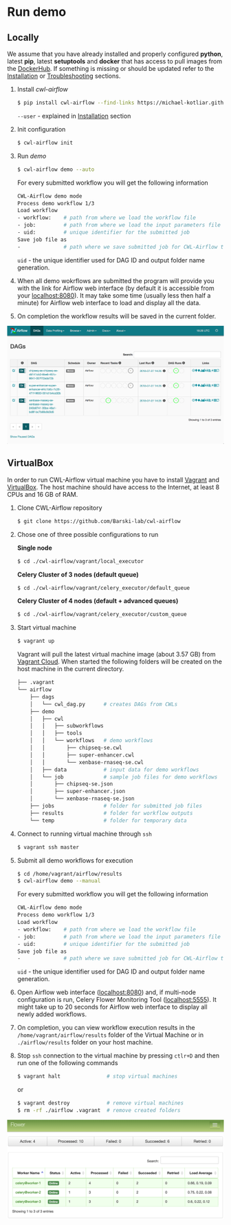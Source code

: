 # Run demo

## Locally

We assume that you have already installed and properly configured **python**, latest **pip**, latest **setuptools**
and **docker** that has access to pull images from the [DockerHub](https://hub.docker.com/). If something is missing or should be updated refer to the [Installation](./installation.md) or [Troubleshooting](./troubleshooting.md) sections.

1. Install *cwl-airflow*
    ```sh
    $ pip install cwl-airflow --find-links https://michael-kotliar.github.io/cwl-airflow-wheels/ # --user
    ```
    `--user` - explained in [Installation](./installation.md) section

2. Init configuration
    ```sh
    $ cwl-airflow init
    ```

3. Run *demo*
    ```sh
    $ cwl-airflow demo --auto
    ```

    For every submitted workflow you will get the following information

    ```bash
    CWL-Airflow demo mode
    Process demo workflow 1/3
    Load workflow
    - workflow:    # path from where we load the workflow file
    - job:         # path from where we load the input parameters file
    - uid:         # unique identifier for the submitted job
    Save job file as
    -              # path where we save submitted job for CWL-Airflow to run
    ```

    `uid` - the unique identifier used for DAG ID and output folder name generation.

4. When all demo wokrflows are submitted the program will provide you with the link for Airflow web interface (by default it is accessible from your [localhost:8080](http://127.0.0.1:8080/admin/)).
It may take some time (usually less then half a minute) for Airflow web interface to load and display all the data.

5. On completion the workflow results will be saved in the current folder.

![Airflow web interface](../images/screen.png)

## VirtualBox

In order to run CWL-Airflow virtual machine you have to install [Vagrant](https://www.vagrantup.com/downloads.html) and [VirtualBox](https://www.virtualbox.org/wiki/Downloads). The host machine should have access to the Internet, at least 8 CPUs and 16 GB of RAM.

1. Clone CWL-Airflow repository
    ```bash
    $ git clone https://github.com/Barski-lab/cwl-airflow
    ```

2. Chose one of three possible configurations to run

   **Single node**
   ```bash
   $ cd ./cwl-airflow/vagrant/local_executor
   ```
   **Celery Cluster of 3 nodes (default queue)**
   ```bash
   $ cd ./cwl-airflow/vagrant/celery_executor/default_queue
   ```
   **Celery Cluster of 4 nodes (default + advanced queues)**
   ```bash
   $ cd ./cwl-airflow/vagrant/celery_executor/custom_queue
   ```

3. Start virtual machine
    ```bash
    $ vagrant up
    ```
    Vagrant will pull the latest virtual machine image (about 3.57 GB) from [Vagrant Cloud](https://app.vagrantup.com/michael_kotliar/boxes/cwl-airflow). When started the following folders will be created on the host machine in the current directory.
    ```bash
    ├── .vagrant
    └── airflow
        ├── dags
        │   └── cwl_dag.py      # creates DAGs from CWLs
        ├── demo
        │   ├── cwl
        │   │   ├── subworkflows
        │   │   ├── tools
        │   │   └── workflows   # demo workflows
        │   │       ├── chipseq-se.cwl
        │   │       ├── super-enhancer.cwl
        │   │       └── xenbase-rnaseq-se.cwl
        │   ├── data            # input data for demo workflows
        │   └── job             # sample job files for demo workflows
        │       ├── chipseq-se.json
        │       ├── super-enhancer.json
        │       └── xenbase-rnaseq-se.json
        ├── jobs                # folder for submitted job files
        ├── results             # folder for workflow outputs
        └── temp                # folder for temporary data

    ```

4. Connect to running virtual machine through `ssh`
    ```sh
    $ vagrant ssh master
    ```

5. Submit all demo workflows for execution
    ```sh
    $ cd /home/vagrant/airflow/results
    $ cwl-airflow demo --manual
    ```

    For every submitted workflow you will get the following information

    ```bash
    CWL-Airflow demo mode
    Process demo workflow 1/3
    Load workflow
    - workflow:    # path from where we load the workflow file
    - job:         # path from where we load the input parameters file
    - uid:         # unique identifier for the submitted job
    Save job file as
    -              # path where we save submitted job for CWL-Airflow to run
    ```

    `uid` - the unique identifier used for DAG ID and output folder name generation.

6. Open Airflow web interface ([localhost:8080](http://127.0.0.1:8080/admin/)) and, if multi-node configuration is run, Celery Flower Monitoring Tool ([localhost:5555](http://127.0.0.1:5555)). It might take up to 20 seconds for Airflow web interface to display all newly added workflows.

7. On completion, you can view workflow execution results in the `/home/vagrant/airflow/results` folder of the Virtual Machine or in `./airflow/results` folder on your host machine.

8. Stop `ssh` connection to the virtual machine by pressing  `ctlr+D` and then run one of the following commands
   ```sh
   $ vagrant halt               # stop virtual machines
   ```
   or
   ```bash
   $ vagrant destroy            # remove virtual machines
   $ rm -rf ./airflow .vagrant  # remove created folders
   ```

![Dashboard of the Celery monitoring tool Flower](../images/flower.png)
